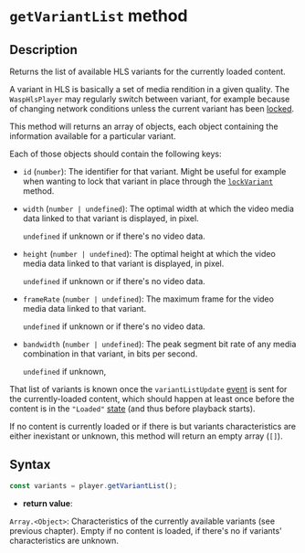 # `getVariantList` method

## Description

Returns the list of available HLS variants for the currently loaded content.

A variant in HLS is basically a set of media rendition in a given quality. The
`WaspHlsPlayer` may regularly switch between variant, for example because of
changing network conditions unless the current variant has been [locked](./lockVariant.md).

This method will returns an array of objects, each object containing the
information available for a particular variant.

Each of those objects should contain the following keys:

- `id` (`number`): The identifier for that variant. Might be useful for
  example when wanting to lock that variant in place through the
  [`lockVariant`](./Variant_Selection/lockVariant.md) method.

- `width` (`number | undefined`): The optimal width at which the video media
  data linked to that variant is displayed, in pixel.

  `undefined` if unknown or if there's no video data.

- `height` (`number | undefined`): The optimal height at which the video media
  data linked to that variant is displayed, in pixel.

  `undefined` if unknown or if there's no video data.

- `frameRate` (`number | undefined`): The maximum frame for the video media data
  linked to that variant.

  `undefined` if unknown or if there's no video data.

- `bandwidth` (`number | undefined`): The peak segment bit rate of any media
  combination in that variant, in bits per second.

  `undefined` if unknown,

That list of variants is known once the `variantListUpdate`
[event](../Player_Events.md) is sent for the currently-loaded content, which
should happen at least once before the content is in the `"Loaded"`
[state](../Basic_Methods/getPlayerState.md) (and thus before playback starts).

If no content is currently loaded or if there is but variants
characteristics are either inexistant or unknown, this method will return an
empty array (`[]`).

## Syntax

```js
const variants = player.getVariantList();
```

- **return value**:

`Array.<Object>`: Characteristics of the currently available variants (see
previous chapter). Empty if no content is loaded, if there's no if variants'
characteristics are unknown.
